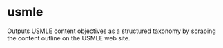 usmle
=====

Outputs USMLE content objectives as a structured taxonomy by scraping the content outline on the USMLE web site.
